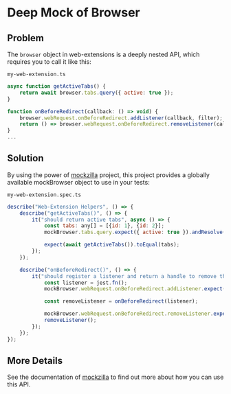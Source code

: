 # Deep Mock of Browser

## Problem

The `browser` object in web-extensions is a deeply nested API, which requires you to call it like this:

`my-web-extension.ts`

```javascript
async function getActiveTabs() {
    return await browser.tabs.query({ active: true });
}

function onBeforeRedirect(callback: () => void) {
    browser.webRequest.onBeforeRedirect.addListener(callback, filter);
    return () => browser.webRequest.onBeforeRedirect.removeListener(callback);
}
...
```

## Solution

By using the power of [mockzilla](https://lusito.github.io/mockzilla/) project, this project provides a globally available mockBrowser object to use in your tests:

`my-web-extension.spec.ts`

```javascript
describe("Web-Extension Helpers", () => {
    describe("getActiveTabs()", () => {
        it("should return active tabs", async () => {
            const tabs: any[] = [{id: 1}, {id: 2}];
            mockBrowser.tabs.query.expect({ active: true }).andResolve(tabs);

            expect(await getActiveTabs()).toEqual(tabs);
        });
    });

    describe("onBeforeRedirect()", () => {
        it("should register a listener and return a handle to remove the listener again", () => {
            const listener = jest.fn();
            mockBrowser.webRequest.onBeforeRedirect.addListener.expect(listener, expect.anything());

            const removeListener = onBeforeRedirect(listener);

            mockBrowser.webRequest.onBeforeRedirect.removeListener.expect(listener);
            removeListener();
        });
    });
});
```

## More Details

See the documentation of [mockzilla](https://lusito.github.io/mockzilla/) to find out more about how you can use this API.
